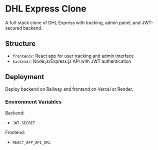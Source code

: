 # DHL Express Clone

A full-stack clone of DHL Express with tracking, admin panel, and JWT-secured backend.

## Structure
- `frontend/`: React app for user tracking and admin interface
- `backend/`: Node.js/Express.js API with JWT authentication

## Deployment
Deploy backend on Railway and frontend on Vercel or Render.

### Environment Variables
Backend:
- `JWT_SECRET`

Frontend:
- `REACT_APP_API_URL`
